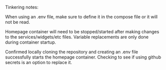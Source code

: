 Tinkering notes:

When using an .env file, make sure to define it in the compose file or it will not be read.

Homepage container will need to be stopped/started after making changes to the services/widgets/etc files. Variable replacements are only done during container startup.

Confirmed locally cloning the repository and creating an .env file successfully starts the homepage container. Checking to see if using github secrets is an option to replace it.
